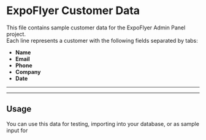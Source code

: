 # ExpoFlyer Customer Data

This file contains sample customer data for the ExpoFlyer Admin Panel project.  
Each line represents a customer with the following fields separated by tabs:

- **Name**
- **Email**
- **Phone**
- **Company**
- **Date**

---


---

## Usage

You can use this data for testing, importing into your database, or as sample input for